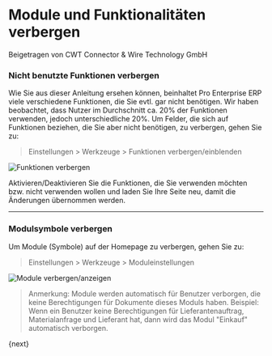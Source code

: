 # Module und Funktionalitäten verbergen
<span class="text-muted contributed-by">Beigetragen von CWT Connector & Wire Technology GmbH</span>

### Nicht benutzte Funktionen verbergen

Wie Sie aus dieser Anleitung ersehen können, beinhaltet Pro Enterprise ERP viele verschiedene Funktionen, die Sie evtl. gar nicht benötigen. Wir haben beobachtet, dass Nutzer im Durchschnitt ca. 20% der Funktionen verwenden, jedoch unterschiedliche 20%. Um Felder, die sich auf Funktionen beziehen, die Sie aber nicht benötigen, zu verbergen, gehen Sie zu:

> Einstellungen > Werkzeuge > Funktionen verbergen/einblenden

![Funktionen verbergen](/docs/assets/old_images/erpnext/hide-features.png)

Aktivieren/Deaktivieren Sie die Funktionen, die Sie verwenden möchten bzw. nicht verwenden wollen und laden Sie Ihre Seite neu, damit die Änderungen übernommen werden.

* * *

### Modulsymbole verbergen

Um Module (Symbole) auf der Homepage zu verbergen, gehen Sie zu:

> Einstellungen > Werkzeuge > Moduleinstellungen

![Module verbergen/anzeigen](/docs/assets/old_images/erpnext/hide-module.png)

> Anmerkung: Module werden automatisch für Benutzer verborgen, die keine Berechtigungen für Dokumente dieses Moduls haben. Beispiel: Wenn ein Benutzer keine Berechtigungen für Lieferantenauftrag, Materialanfrage und Lieferant hat, dann wird das Modul "Einkauf" automatisch verborgen.

{next}
